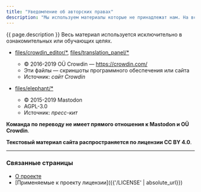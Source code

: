 ```yaml
---
title: "Уведомление об авторских правах"
description: "Мы используем материалы которые не принадлежат нам. На всякий случай, приводим список чужих ресурсов и источники."
---
```


{{ page.description }} Весь материал используется исключительно в ознакомительных или обучающих целях.

- [files/crowdin_editor/\*](/files/crowdin_editor/crowdin_editor.png), [files/translation_panel/\*](/files/translations_panel/translations_panel.png)

  - © 2016-2019 OÜ Crowdin — https://crowdin.com/
  - Эти файлы — скриншоты программного обеспечения или сайта
  - Источник: *сайт Crowdin*
- [files/elephant/\*](/files/elephant/elephant.png)
  - © 2015-2019 Mastodon
  - AGPL-3.0
  - Источник: *пресс-кит*

**Команда по переводу не имеет прямого отношения к Mastodon и OÜ Crowdin**.

**Текстовый материал сайта распространяется по лицензии CC BY 4.0**.

---

### Связанные страницы

- [О проекте](/about.md)
- [Применяемые к проекту лицензии]({{'/LICENSE' | absolute_url}})
